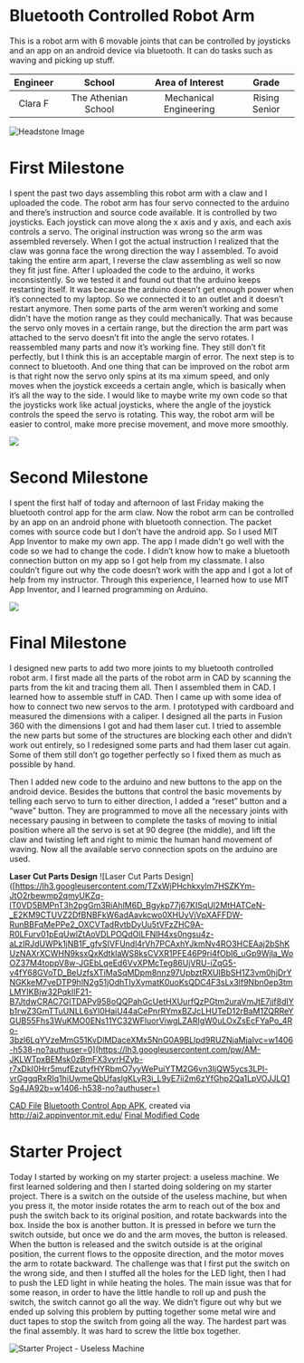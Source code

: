 ﻿# Bluetooth Controlled Robot Arm
This is a robot arm with 6 movable joints that can be controlled by joysticks and an app on an android device via bluetooth. It can do tasks such as waving and picking up stuff. 

| **Engineer** | **School** | **Area of Interest** | **Grade** |
|:--:|:--:|:--:|:--:|
| Clara F | The Athenian School | Mechanical Engineering | Rising Senior

![Headstone Image](https://lh3.googleusercontent.com/pw/AM-JKLXsK3lNGGu61SQXigdJyIAEo9SjGkfPI22a49oZETByClf-c2qKyyXh5xXfWqGBXRmi4MA_x8g7ikZG8GlxJhH7K0M3Jx50SIMyORBxDius3G_AhSm-57lfM9T5V6V3nLcrN6QhtYGI9XU3lU4Ailrg=s1578-no?authuser=0)

# First Milestone
  
I spent the past two days assembling this robot arm with a claw and I uploaded the code. The robot arm has four servo connected to the arduino and there’s instruction and source code available. It is controlled by two joysticks. Each joystick can move along the x axis and y axis, and each axis controls a servo. 
The original instruction was wrong so the arm was assembled reversely. When I got the actual instruction I realized that the claw was gonna face the wrong direction the way I assembled. To avoid taking the entire arm apart, I reverse the claw assembling as well so now they fit just fine. 
After I uploaded the code to the arduino, it works inconsistently. So we tested it and found out that the arduino keeps restarting itself. It was because the arduino doesn’t get enough power when it’s connected to my laptop. So we connected it to an outlet and it doesn’t restart anymore. 
Then some parts of the arm weren’t working and some didn't have the motion range as they could mechanically. That was because the servo only moves in a certain range, but the direction the arm part was attached to the servo doesn’t fit into the angle the servo rotates. I reassembled many parts and now it’s working fine. They still don’t fit perfectly, but I think this is an acceptable margin of error. 
The next step is to connect to bluetooth. And one thing that can be improved on the robot arm is that right now the servo only spins at its ma
ximum speed, and only moves when the joystick exceeds a certain angle, which is basically when it’s all the way to the side. I would like to maybe write my own code so that the joysticks work like actual joysticks, where the angle of the joystick controls the speed the servo is rotating. This way, the robot arm will be easier to control, make more precise movement, and move more smoothly. 

![](https://res.cloudinary.com/marcomontalbano/image/upload/v1656719699/video_to_markdown/images/youtube--2OmYGRiQO98-c05b58ac6eb4c4700831b2b3070cd403.jpg)

# Second Milestone
I spent the first half of today and afternoon of last Friday making the bluetooth control app for the arm claw. Now the robot arm can be controlled by an app on an android phone with bluetooth connection. 
The packet comes with source code but I don’t have the android app. So I used MIT App Inventor to make my own app. The app I made didn't go well with the code so we had to change the code. I didn’t know how to make a bluetooth connection button on my app so I got help from my classmate. I also couldn’t figure out why the code doesn’t work with the app and I got a lot of help from my instructor. 
Through this experience, I learned how to use MIT App Inventor, and I learned programming on Arduino. 

![](https://res.cloudinary.com/marcomontalbano/image/upload/v1656604288/video_to_markdown/images/youtube--irIIvKyG0IE-c05b58ac6eb4c4700831b2b3070cd403.jpg)

# Final Milestone
I designed new parts to add two more joints to my bluetooth controlled robot arm. I first made all the parts of the robot arm in CAD by scanning the parts from the kit and tracing them all. Then I assembled them in CAD. I learned how to assemble stuff in CAD. Then I came up with some idea of how to connect two new servos to the arm. I prototyped with cardboard and measured the dimensions with a caliper. I designed all the parts in Fusion 360 with the dimensions I got and had them laser cut. I tried to assemble the new parts but some of the structures are blocking each other and didn’t work out entirely, so I redesigned some parts and had them laser cut again. Some of them still don’t go together perfectly so I fixed them as much as possible by hand.  

Then I added new code to the arduino and new buttons to the app on the android device. Besides the buttons that control the basic movements by telling each servo to turn to either direction, I added a “reset” button and a “wave” button. They are programmed to move all the necessary joints with necessary pausing in between to complete the tasks of moving to initial position where all the servo is set at 90 degree (the middle), and lift the claw and twisting left and right to mimic the human hand movement of waving. Now all the available servo connection spots on the arduino are used. 

**Laser Cut Parts Design**
![Laser Cut Parts Design]([https://lh3.googleusercontent.com/TZxWjPHchkxylm7HSZKYm-JtO2rbewmp2qmyUKZq-lT0VD5BMPnT3h2pgGm3RiAhlM6D_Bgykp77j67KISqUl2MtHATCeN-_E2KM9CTUVZ2DfBNBFkW6adAavkcwo0XHUyVjVpXAFFDW-RunBBFqMePPe2_OXCVTadRvtbDyUu5tVFzZHC9A-R0LFurv01pEqUwlZtAoVDLPOQdOlLFNIH4xs0ngsu4z-aLzIRJdUWPk1jNB1F_gfvSIVFUndl4rVh7PCAxhYJkmNv4RO3HCEAaj2bShKUzNAXrXCWHN9ksxQxKdtklaWS8ksCVXR1PFE46P9ri4fObI6_uGp9Wjla_WoOZ37M4toppV8w-JGEbLqeEd6VvXPMcTeg86UjVRU-iZqG5-v4fY68GVoTD_BeUzfsXTiMaSqMDpm8nnz97UpbztRXUIBbSH1Z3vm0hjDrYNGKkeM7veDTP9hlN2g51jOdhTIyXymatK0uoKsQDC4F3sLx3lf9Nbn0ep3tmLMYIKBjw32PqkIlF21-B7JtdwCRAC7GITDAPv958oQQPahGcUetHXUurfQzPGtm2uraVmJtE7jjf8dIYb1rwZ3GmTTuUNLL6sYl0HaiU44aCePnrRYmxBZJcLHUTeD12rBaM1ZQRReYGUB55Fhs3WuKMO0ENs11YC32WFluorViwgLZARIgW0uLOxZsEcFYaPo_4Ro-3bzl6LqYVzeMmG51KvDlMDaceXMx5NnG0A9BLlpd9RUZNjaMjaIvc=w1406-h538-no?authuser=0](https://lh3.googleusercontent.com/pw/AM-JKLWTpxBEMsk0zBmFX3vyrHZyb-r7xDkI0Hrr5mufEzutyfHYRbmO7yyWePuiYTM2G6vn3IjQW5ycs3LPl-vrGggqRxRIq1hiUwmeQbUfaslgKLyR3i_L9yE7ii2m6zYfGhp2Qa1LpVOJJLQ1Sg4JA92b=w1406-h538-no?authuser=)

[CAD File](https://github.com/BlueStamp-Engineering-2022/Clara_BSE_Project/blob/main/laser%20cut%20parts%20v4.step)
[Bluetooth Control App APK](https://github.com/BlueStamp-Engineering-2022/Clara_BSE_Project/blob/gh-pages/robot_arm_control.apk), created via http://ai2.appinventor.mit.edu/
[Final Modified Code](https://github.com/BlueStamp-Engineering-2022/Clara_BSE_Project/blob/gh-pages/Lesson_8_Bluetooth_Controlling_Arm.ino)


# Starter Project

Today I started by working on my starter project: a useless machine. We first learned soldering and then I started doing soldering on my starter project. There is a switch on the outside of the useless machine, but when you press it, the motor inside rotates the arm to reach out of the box and push the switch back to its original position, and rotate backwards into the box. Inside the box is another button. It is pressed in before we turn the switch outside, but once we do and the arm moves, the button is released. When the button is released and the switch outside is at the original position, the current flows to the opposite direction, and the motor moves the arm to rotate backward. 
The challenge was that I first put the switch on the wrong side, and then I stuffed all the holes for the LED light, then I had to push the LED light in while heating the holes. The main issue was that for some reason, in order to have the little handle to roll up and push the switch, the switch cannot go all the way. We didn’t figure out why but we ended up solving this problem by putting together some metal wire and duct tapes to stop the switch from going all the way. The hardest part was the final assembly. It was hard to screw the little box together. 

![Starter Project - Useless Machine](https://res.cloudinary.com/marcomontalbano/image/upload/v1656087559/video_to_markdown/images/youtube--6KiQ8fqsXjA-c05b58ac6eb4c4700831b2b3070cd403.jpg)



